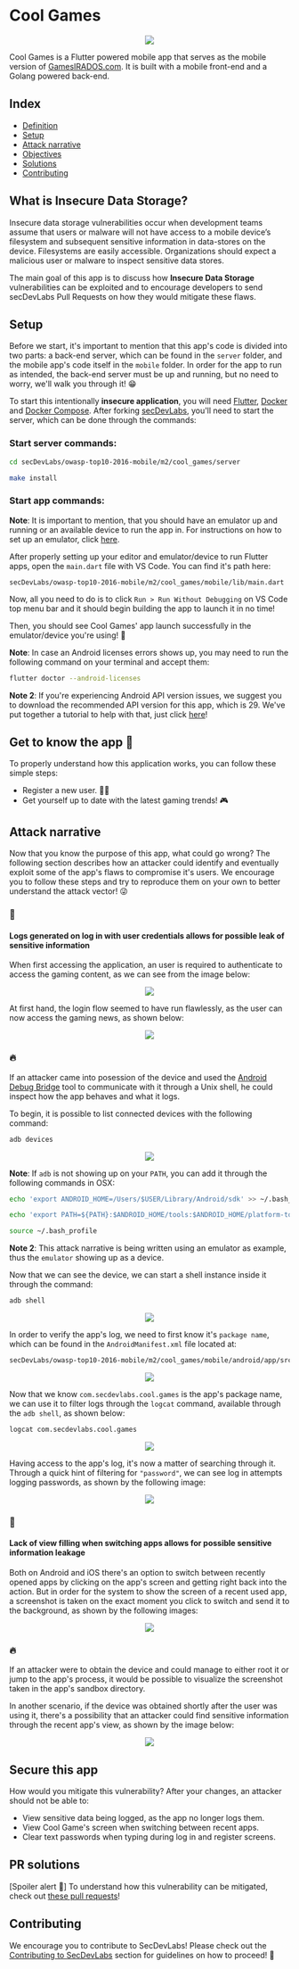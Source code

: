 # Cool Games

<p align="center">
    <img src="images/log_in.png"/>
</p>

Cool Games is a Flutter powered mobile app that serves as the mobile version of [GamesIRADOS.com](https://github.com/globocom/secDevLabs/tree/master/owasp-top10-2017-apps/a10/games-irados). It is built with a mobile front-end and a Golang powered back-end.

## Index

- [Definition](#what-is-insecure-authentication)
- [Setup](#setup)
- [Attack narrative](#attack-narrative)
- [Objectives](#secure-this-app)
- [Solutions](#pr-solutions)
- [Contributing](#contributing)

## What is Insecure Data Storage?

Insecure data storage vulnerabilities occur when development teams assume that users or malware will not have access to a mobile device’s filesystem and subsequent sensitive information in data-stores on the device. Filesystems are easily accessible. Organizations should expect a malicious user or malware to inspect sensitive data stores.

The main goal of this app is to discuss how **Insecure Data Storage** vulnerabilities can be exploited and to encourage developers to send secDevLabs Pull Requests on how they would mitigate these flaws.

## Setup

Before we start, it's important to mention that this app's code is divided into two parts: a back-end server, which can be found in the `server` folder, and the mobile app's code itself in the `mobile` folder. In order for the app to run as intended, the back-end server must be up and running, but no need to worry, we'll walk you through it! 😁

To start this intentionally **insecure application**, you will need [Flutter][VS-Code-Flutter], [Docker][Docker Install] and [Docker Compose][Docker Compose Install]. After forking [secDevLabs](https://github.com/globocom/secDevLabs), you'll need to start the server, which can be done through the commands:

### Start server commands:

```sh
cd secDevLabs/owasp-top10-2016-mobile/m2/cool_games/server
```

```sh
make install
```

### Start app commands:

**Note**: It is important to mention, that you should have an emulator up and running or an available device to run the app in. For instructions on how to set up an emulator, click [here][VS-Code-Flutter].

After properly setting up your editor and emulator/device to run Flutter apps, open the `main.dart` file with VS Code. You can find it's path here:

```
secDevLabs/owasp-top10-2016-mobile/m2/cool_games/mobile/lib/main.dart
```

Now, all you need to do is to click `Run > Run Without Debugging` on VS Code top menu bar and it should begin building the app to launch it in no time!

Then, you should see Cool Games' app launch successfully in the emulator/device you're using! 📲

**Note**: In case an Android licenses errors shows up, you may need to run the following command on your terminal and accept them:

```sh
flutter doctor --android-licenses
```

**Note 2**: If you're experiencing Android API version issues, we suggest you to download the recommended API version for this app, which is 29. We've put together a tutorial to help with that, just click [here][API-Version-Issue]!

## Get to know the app 📝

To properly understand how this application works, you can follow these simple steps:

- Register a new user. 👩‍💻
- Get yourself up to date with the latest gaming trends! 🎮

## Attack narrative

Now that you know the purpose of this app, what could go wrong? The following section describes how an attacker could identify and eventually exploit some of the app's flaws to compromise it's users. We encourage you to follow these steps and try to reproduce them on your own to better understand the attack vector! 😜

### 👀

#### Logs generated on log in with user credentials allows for possible leak of sensitive information

When first accessing the application, an user is required to authenticate to access the gaming content, as we can see from the image below:

<p align="center">
    <img src="images/log_in.png"/>
</p>

At first hand, the login flow seemed to have run flawlessly, as the user can now access the gaming news, as shown below:

<p align="center">
    <img src="images/successfull_log_in.gif"/>
</p>

### 🔥

If an attacker came into posession of the device and used the [Android Debug Bridge](https://developer.android.com/studio/command-line/adb) tool to communicate with it through a Unix shell, he could inspect how the app behaves and what it logs.

To begin, it is possible to list connected devices with the following command:

```sh
adb devices
```

<p align="center">
    <img src="images/adb_devices.png"/>
</p>

**Note**: If `adb` is not showing up on your `PATH`, you can add it through the following commands in OSX:

```sh
echo 'export ANDROID_HOME=/Users/$USER/Library/Android/sdk' >> ~/.bash_profile

echo 'export PATH=${PATH}:$ANDROID_HOME/tools:$ANDROID_HOME/platform-tools' >> ~/.bash_profile

source ~/.bash_profile
```

**Note 2**: This attack narrative is being written using an emulator as example, thus the `emulator` showing up as a device.

Now that we can see the device, we can start a shell instance inside it through the command:

```sh
adb shell
```

<p align="center">
    <img src="images/adb_shell.png"/>
</p>

In order to verify the app's log, we need to first know it's `package name`, which can be found in the `AndroidManifest.xml` file located at:

```sh
secDevLabs/owasp-top10-2016-mobile/m2/cool_games/mobile/android/app/src/profile/AndroidManifest.xml
```

<p align="center">
    <img src="images/package_name.png"/>
</p>

Now that we know `com.secdevlabs.cool.games` is the app's package name, we can use it to filter logs through the `logcat` command, available through the `adb shell`, as shown below:

```sh
logcat com.secdevlabs.cool.games
```

<p align="center">
    <img src="images/logcat.png"/>
</p>

Having access to the app's log, it's now a matter of searching through it. Through a quick hint of filtering for `"password"`, we can see log in attempts logging passwords, as shown by the following image:

<p align="center">
    <img src="images/logged_password.png"/>
</p>

### 👀

#### Lack of view filling when switching apps allows for possible sensitive information leakage

Both on Android and iOS there's an option to switch between recently opened apps by clicking on the app's screen and getting right back into the action. But in order for the system to show the screen of a recent used app, a screenshot is taken on the exact moment you click to switch and send it to the background, as shown by the following images:

<p align="center">
    <img src="images/recent_app_android.png"/>
</p>

### 🔥

If an attacker were to obtain the device and could manage to either root it or jump to the app's process, it would be possible to visualize the screenshot taken in the app's sandbox directory.

In another scenario, if the device was obtained shortly after the user was using it, there's a possibility that an attacker could find sensitive information through the recent app's view, as shown by the image below:

<p align="center">
    <img src="images/recent_app_password.png"/>
</p>

## Secure this app

How would you mitigate this vulnerability? After your changes, an attacker should not be able to:

* View sensitive data being logged, as the app no longer logs them.
* View Cool Game's screen when switching between recent apps.
* Clear text passwords when typing during log in and register screens.

## PR solutions

[Spoiler alert 🚨] To understand how this vulnerability can be mitigated, check out [these pull requests](https://github.com/globocom/secDevLabs/pulls?q=is%3Apr+is%3Aclosed+label%3AM2-OWASP-2016+label%3A%22Cool+Games%22)!

## Contributing

We encourage you to contribute to SecDevLabs! Please check out the [Contributing to SecDevLabs](../../../docs/CONTRIBUTING.md) section for guidelines on how to proceed! 🎉

[API-Version-Issue]: https://github.com/globocom/secDevLabs/blob/master/docs/api-version-issue.md
[Flutter]: https://flutter.dev/docs/get-started/install
[VS-Code-Flutter]: https://github.com/globocom/secDevLabs/blob/master/docs/installing-flutter.md
[Docker Install]:  https://docs.docker.com/install/
[Docker Compose Install]: https://docs.docker.com/compose/install/
